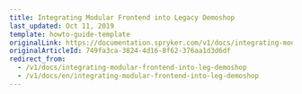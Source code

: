```yaml
---
title: Integrating Modular Frontend into Legacy Demoshop
last_updated: Oct 11, 2019
template: howto-guide-template
originalLink: https://documentation.spryker.com/v1/docs/integrating-modular-frontend-into-leg-demoshop
originalArticleId: 749fa3ca-3824-4d16-8f62-376aa1d3d6df
redirect_from:
  - /v1/docs/integrating-modular-frontend-into-leg-demoshop
  - /v1/docs/en/integrating-modular-frontend-into-leg-demoshop
---
```



